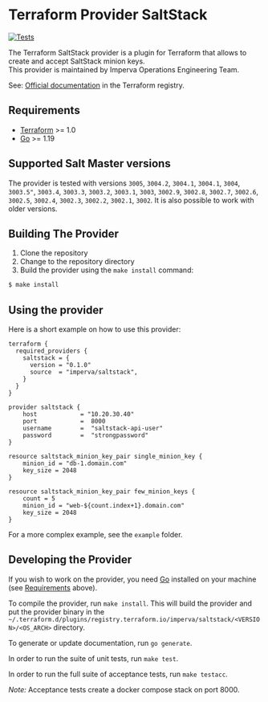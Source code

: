 # Terraform Provider SaltStack

[![Tests](https://github.com/imperva/terraform-provider-saltstack/actions/workflows/ci.yml/badge.svg)](https://github.com/imperva/terraform-provider-saltstack/actions/workflows/ci.yml)

The Terraform SaltStack provider is a plugin for Terraform that allows to create and accept SaltStack minion keys.   
This provider is maintained by Imperva Operations Engineering Team.

See: [Official documentation](https://registry.terraform.io/providers/imperva/saltstack/latest/docs) in the Terraform registry.

## Requirements

- [Terraform](https://www.terraform.io/downloads.html) >= 1.0
- [Go](https://golang.org/doc/install) >= 1.19

## Supported Salt Master versions
The provider is tested with versions `3005`, `3004.2`, `3004.1`, `3004.1`, `3004`, `3003.5"`, `3003.4`, `3003.3`, `3003.2`, `3003.1`, `3003`, `3002.9`, `3002.8`, `3002.7`, `3002.6`, `3002.5`, `3002.4`, `3002.3`, `3002.2`, `3002.1`, `3002`. It is also possible to work with older versions.
## Building The Provider

1. Clone the repository
1. Change to the repository directory
1. Build the provider using the `make install` command:

```sh
$ make install
```
## Using the provider

Here is a short example on how to use this provider:

```hcl
terraform {
  required_providers {
    saltstack = {
      version = "0.1.0"
      source  = "imperva/saltstack",
    }
  }
}

provider saltstack {
    host            = "10.20.30.40"
    port            =  8000
    username        =  "saltstack-api-user"
    password        =  "strongpassword"
}

resource saltstack_minion_key_pair single_minion_key {
    minion_id = "db-1.domain.com"
    key_size = 2048
}

resource saltstack_minion_key_pair few_minion_keys {
    count = 5
    minion_id = "web-${count.index+1}.domain.com"
    key_size = 2048
}
```

For a more complex example, see the `example` folder.

## Developing the Provider

If you wish to work on the provider, you need [Go](http://www.golang.org) installed on your machine (see [Requirements](#requirements) above).

To compile the provider, run `make install`. This will build the provider and put the provider binary in the `~/.terraform.d/plugins/registry.terraform.io/imperva/saltstack/<VERSION>/<OS_ARCH>` directory.

To generate or update documentation, run `go generate`.

In order to run the suite of unit tests, run `make test`.

In order to run the full suite of acceptance tests, run `make testacc`.

_Note:_ Acceptance tests create a docker compose stack on port 8000.
